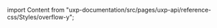 
import Content from "uxp-documentation/src/pages/uxp-api/reference-css/Styles/overflow-y";

<Content query="product=photoshop"/>
